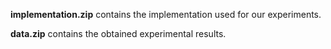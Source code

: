 **implementation.zip** contains the implementation used for our experiments.

**data.zip** contains the obtained experimental results.
